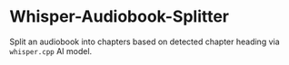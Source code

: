 # Whisper-Audiobook-Splitter
Split an audiobook into chapters based on detected chapter heading via `whisper.cpp` AI model.
